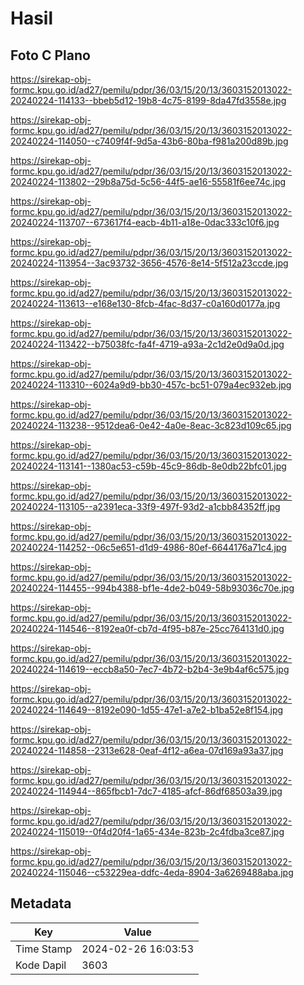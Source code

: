 # Hasil

## Foto C Plano

https://sirekap-obj-formc.kpu.go.id/ad27/pemilu/pdpr/36/03/15/20/13/3603152013022-20240224-114133--bbeb5d12-19b8-4c75-8199-8da47fd3558e.jpg

https://sirekap-obj-formc.kpu.go.id/ad27/pemilu/pdpr/36/03/15/20/13/3603152013022-20240224-114050--c7409f4f-9d5a-43b6-80ba-f981a200d89b.jpg

https://sirekap-obj-formc.kpu.go.id/ad27/pemilu/pdpr/36/03/15/20/13/3603152013022-20240224-113802--29b8a75d-5c56-44f5-ae16-55581f6ee74c.jpg

https://sirekap-obj-formc.kpu.go.id/ad27/pemilu/pdpr/36/03/15/20/13/3603152013022-20240224-113707--673617f4-eacb-4b11-a18e-0dac333c10f6.jpg

https://sirekap-obj-formc.kpu.go.id/ad27/pemilu/pdpr/36/03/15/20/13/3603152013022-20240224-113954--3ac93732-3656-4576-8e14-5f512a23ccde.jpg

https://sirekap-obj-formc.kpu.go.id/ad27/pemilu/pdpr/36/03/15/20/13/3603152013022-20240224-113613--e168e130-8fcb-4fac-8d37-c0a160d0177a.jpg

https://sirekap-obj-formc.kpu.go.id/ad27/pemilu/pdpr/36/03/15/20/13/3603152013022-20240224-113422--b75038fc-fa4f-4719-a93a-2c1d2e0d9a0d.jpg

https://sirekap-obj-formc.kpu.go.id/ad27/pemilu/pdpr/36/03/15/20/13/3603152013022-20240224-113310--6024a9d9-bb30-457c-bc51-079a4ec932eb.jpg

https://sirekap-obj-formc.kpu.go.id/ad27/pemilu/pdpr/36/03/15/20/13/3603152013022-20240224-113238--9512dea6-0e42-4a0e-8eac-3c823d109c65.jpg

https://sirekap-obj-formc.kpu.go.id/ad27/pemilu/pdpr/36/03/15/20/13/3603152013022-20240224-113141--1380ac53-c59b-45c9-86db-8e0db22bfc01.jpg

https://sirekap-obj-formc.kpu.go.id/ad27/pemilu/pdpr/36/03/15/20/13/3603152013022-20240224-113105--a2391eca-33f9-497f-93d2-a1cbb84352ff.jpg

https://sirekap-obj-formc.kpu.go.id/ad27/pemilu/pdpr/36/03/15/20/13/3603152013022-20240224-114252--06c5e651-d1d9-4986-80ef-6644176a71c4.jpg

https://sirekap-obj-formc.kpu.go.id/ad27/pemilu/pdpr/36/03/15/20/13/3603152013022-20240224-114455--994b4388-bf1e-4de2-b049-58b93036c70e.jpg

https://sirekap-obj-formc.kpu.go.id/ad27/pemilu/pdpr/36/03/15/20/13/3603152013022-20240224-114546--8192ea0f-cb7d-4f95-b87e-25cc764131d0.jpg

https://sirekap-obj-formc.kpu.go.id/ad27/pemilu/pdpr/36/03/15/20/13/3603152013022-20240224-114619--eccb8a50-7ec7-4b72-b2b4-3e9b4af6c575.jpg

https://sirekap-obj-formc.kpu.go.id/ad27/pemilu/pdpr/36/03/15/20/13/3603152013022-20240224-114649--8192e090-1d55-47e1-a7e2-b1ba52e8f154.jpg

https://sirekap-obj-formc.kpu.go.id/ad27/pemilu/pdpr/36/03/15/20/13/3603152013022-20240224-114858--2313e628-0eaf-4f12-a6ea-07d169a93a37.jpg

https://sirekap-obj-formc.kpu.go.id/ad27/pemilu/pdpr/36/03/15/20/13/3603152013022-20240224-114944--865fbcb1-7dc7-4185-afcf-86df68503a39.jpg

https://sirekap-obj-formc.kpu.go.id/ad27/pemilu/pdpr/36/03/15/20/13/3603152013022-20240224-115019--0f4d20f4-1a65-434e-823b-2c4fdba3ce87.jpg

https://sirekap-obj-formc.kpu.go.id/ad27/pemilu/pdpr/36/03/15/20/13/3603152013022-20240224-115046--c53229ea-ddfc-4eda-8904-3a6269488aba.jpg


## Metadata

| Key        | Value               |
| ---------- | ------------------- |
| Time Stamp | 2024-02-26 16:03:53 |
| Kode Dapil | 3603                |



